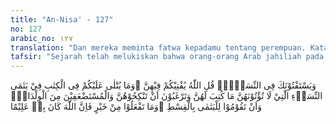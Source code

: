 ```yaml
---
title: "An-Nisa' - 127"
no: 127
arabic_no: ١٢٧
translation: "Dan mereka meminta fatwa kepadamu tentang perempuan. Katakanlah, “Allah memberi fatwa kepadamu tentang mereka, dan apa yang dibacakan kepadamu dalam Al-Qur'an (juga memfatwakan) tentang para perempuan yatim yang tidak kamu berikan sesuatu (maskawin) yang ditetapkan untuk mereka, sedang kamu ingin menikahi mereka dan (tentang) anak-anak yang masih dipandang lemah. Dan (Allah menyuruh kamu) agar mengurus anak-anak yatim secara adil. Dan kebajikan apa pun yang kamu kerjakan, sesungguhnya Allah Maha Mengetahui.”"
tafsir: "Sejarah telah melukiskan bahwa orang-orang Arab jahiliah pada masa turunnya ayat ini memandang rendah kedudukan perempuan, orang yang lemah dan anak yatim, seakan-akan mereka adalah makhluk yang tidak ada artinya, tidak dapat memiliki sesuatu pun, bahkan mereka sendiri boleh dimiliki dan diperjualbelikan sebagaimana memiliki dan memperjualbelikan barang. Turunnya ayat-ayat pertama sampai dengan ayat 36 Surah An-Nisa' yang memerintahkan agar menjaga hak-hak orang tersebut, mengagetkan orang-orang Arab, karena perintah itu tidak sesuai, bahkan bertentangan dengan adat kebiasaan mereka. Karena itu timbullah di dalam pikiran mereka bermacam-macam pertanyaan, dan mereka ingin agar Allah segera menurunkan ayat-ayat Al-Qur'an untuk menjawab pertanyaan-pertanyaan yang timbul itu. Karena itu turunlah ayat 127 sampai dengan ayat 130 untuk mejelaskan lagi hak-hak perempuan, orang yang lemah dan anak yatim yang telah diterangkan pada permulaan Surah ini sehingga terjawablah pertanyaan yang timbul di dalam pikiran orang-orang Arab jahiliah itu.\n\nPara sahabat meminta fatwa kepada Rasulullah saw tentang perempuan, yaitu tentang hak mereka baik yang berhubungan dengan harta, hak mereka sebagai manusia, maupun hak mereka di dalam rumah tangga. Maka ayat ini menjelaskan kepada mereka tentang perempuan-perempuan itu dan menjelaskan hukum-hukum yang tersebut dalam ayat-ayat yang telah diturunkan sebelum ini.\n\nMenurut kebiasaan Arab jahiliah, seorang wali berkuasa atas anak yatim yang berada di bawah asuhan dan pemeliharaannya, serta berkuasa pula atas hartanya, seakan-akan harta itu telah menjadi miliknya. Jika anak yatim itu cantik, dinikahinya, sehingga dengan demikian harta anak yatim itu dapat dikuasainya, dan keinginan nafsunya dapat terpenuhi. Sebaliknya jika anak yatim itu tidak cantik dan ia tidak ingin menikahinya maka dihalang-halanginya nikah dengan laki-laki lain, agar harta anak yatim itu tidak lepas dari tangannya.\n\nDemikian pula halnya orang yang lemah yang mempunyai bagian harta pusaka yang berada di bawah perwalian seseorang. Menurut adat kebiasaan Arab jahiliah, hanyalah orang laki-laki yang telah dewasa dan telah sanggup ikut pergi berperang yang berhak mendapat bagian warisan. Sedang anak-anak yang belum dewasa dan orang-orang yang lemah, baik laki-laki maupun perempuan tidak berhak walaupun yang meninggal itu adalah ayah kandungnya. Yang berhak atas pusaka itu adalah walinya. Bahkan jika seorang perempuan kematian suami dan suaminya mempunyai seorang anak laki-laki yang telah dewasa, maka perempuan janda itu termasuk bagian warisan yang diperoleh putra suaminya. Karena itu janda tersebut dapat dicampuri atau dijadikan istri oleh anak tirinya.\n\nAllah memperingatkan kaum Muslimin agar menjauhkan diri dari kebiasaan Arab jahiliah itu, hendaklah selalu berlaku adil terhadap perempuan, anak yatim dan orang yang lemah. Berikanlah kepada mereka harta dan haknya, seperti hak memilih jodoh selama yang dipilihnya itu sesuai dengan ketentuan agama dan dapat membahagiakan mereka di dunia dan di akhirat, dan bergaullah dengan mereka secara baik, baik sebagai seorang istri maupun sebagai anggota masyarakat.\n\nAllah memerintahkan agar berbuat baik kepada anak yatim. Setiap kebaikan yang dilakukan terhadap mereka pasti diketahui Allah, dan pasti akan diberikan balasan dengan pahala yang berlipat ganda. Sebaliknya Allah swt mengetahui pula setiap kejahatan yang dilakukan terhadap anak yatim dan Allah akan membalasnya dengan azab yang pedih.\n\nDi samping memberikan harta dan hak kepada anak yatim dan orang yang lemah, hendaklah kaum Muslimin berbuat kebajikan kepada anak yatim. Disamping memberikan kepada mereka hak dan hartanya, berikan pulalah kepada mereka pemberian-pemberian yang lain dan peliharalah mereka dengan baik seperti memelihara anak sendiri"
---
```


وَيَسْتَفْتُوْنَكَ فِى النِّسَاۤءِۗ  قُلِ اللّٰهُ يُفْتِيْكُمْ فِيْهِنَّ ۙوَمَا يُتْلٰى عَلَيْكُمْ فِى الْكِتٰبِ فِيْ يَتٰمَى النِّسَاۤءِ الّٰتِيْ لَا تُؤْتُوْنَهُنَّ مَا كُتِبَ لَهُنَّ وَتَرْغَبُوْنَ اَنْ تَنْكِحُوْهُنَّ وَالْمُسْتَضْعَفِيْنَ مِنَ الْوِلْدَانِۙ وَاَنْ تَقُوْمُوْا لِلْيَتٰمٰى بِالْقِسْطِ ۗوَمَا تَفْعَلُوْا مِنْ خَيْرٍ فَاِنَّ اللّٰهَ كَانَ بِهٖ عَلِيْمًا 
